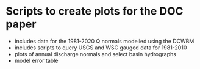 # Scripts to create plots for the DOC paper

- includes data for the 1981-2020 Q normals modelled using the DCWBM
- includes scripts to query USGS and WSC gauged data for 1981-2010 
- plots of annual discharge normals and select basin hydrographs
- model error table 
